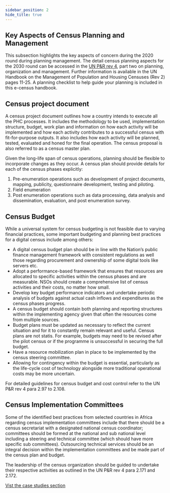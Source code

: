 ```yaml
---
sidebar_position: 2
hide_title: true
---
```


## Key Aspects of Census Planning and Management

This subsection highlights the key aspects of concern during the 2020 round during planning management. The detail census planning aspects for the 2030 round can be accessed in the [UN P&R rev 4](1.%09UN%20Principles%20and%20Recommendations%20for%20population%20and%20housing%20Census.%20Revision%204.), part two on planning, organization and management. Further information is available in the UN Handbook on the Management of Population and Housing Censuses (Rev 2) pages 11-25. A planning checklist to help guide your planning is included in this e-census handbook.

## Census project document

A census project document outlines how a country intends to execute all the PHC processes. It includes the methodology to be used, implementation structure, budget, work plan and information on how each activity will be implemented and how each activity contributes to a successful census with fit-for-purpose outputs. It also includes how each activity will be planned, tested, evaluated and honed for the final operation. The census proposal is also referred to as a census master plan.

Given the long-life span of census operations, planning should be flexible to incorporate changes as they occur. A census plan should provide details for each of the census phases explicitly:

1.  Pre-enumeration operations such as development of project documents, mapping, publicity, questionnaire development, testing and piloting.
2.  Field enumeration
3.  Post enumeration operations such as data processing, data analysis and dissemination, evaluation, and post enumeration survey.

## Census Budget

While a universal system for census budgeting is not feasible due to varying financial practices, some important budgeting and planning best practices for a digital census include among others:

*   A digital census budget plan should be in line with the Nation’s public finance management framework with consistent regulations as well those regarding procurement and ownership of some digital tools like servers etc.
*   Adopt a performance-based framework that ensures that resources are allocated to specific activities within the census phases and are measurable. NSOs should create a comprehensive list of census activities and their costs, no matter how small.
*   Develop key budget performance indicators and undertake periodic analysis of budgets against actual cash inflows and expenditures as the census phases progress.
*   A census budget should contain both planning and reporting structures within the implementing agency given that often the resources come from multiple sources.
*   Budget plans must be updated as necessary to reflect the current situation and for it to constantly remain relevant and useful. Census plans are not statis. For example, budgets may need to be revised after the pilot census or if the programme is unsuccessful in securing the full budget.
*   Have a resource mobilization plan in place to be implemented by the census steering committee.
*   Allowing for contingency within the budget is essential, particularly as the life-cycle cost of technology alongside more traditional operational costs may be more uncertain.

For detailed guidelines for census budget and cost control refer to the UN P&R rev 4 para 2.97 to 2.108.

## Census Implementation Committees

Some of the identified best practices from selected countries in Africa regarding census implementation committees include that there should be a census secretariat with a designated national census coordinator; committees should be formed at the national and sub national level including a steering and technical committee (which should have more specific sub committees). Outsourcing technical services should be an integral decision within the implementation committees and be made part of the census plan and budget.

The leadership of the census organization should be guided to undertake their respective activities as outlined in the UN P&R rev 4 para 2.171 and 2.172.

[Vist the case studies section](/docs/case-studies/Chapter-01/ch01-pes-case-studies)